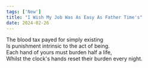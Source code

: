 ```yaml
---
tags: ['New']
title: "I Wish My Job Was As Easy As Father Time's"
date: 2024-02-26
---
```


The blood tax payed for simply existing  
Is punishment intrinsic to the act of being.  
Each hand of yours must burden half a life,  
Whilst the clock's hands reset their burden every night.
